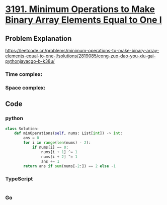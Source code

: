 # [3191. Minimum Operations to Make Binary Array Elements Equal to One I](https://leetcode.cn/problems/minimum-operations-to-make-binary-array-elements-equal-to-one-i/description/)

## Problem Explanation
https://leetcode.cn/problems/minimum-operations-to-make-binary-array-elements-equal-to-one-i/solutions/2819085/cong-zuo-dao-you-xiu-gai-pythonjavacgo-b-k38u/
### Time complex:

### Space complex:

## Code

### python
```python
class Solution:
    def minOperations(self, nums: List[int]) -> int:
        ans = 0
        for i in range(len(nums) - 2):
            if nums[i] == 0:
                nums[i + 1] ^= 1
                nums[i + 2] ^= 1
                ans += 1
        return ans if sum(nums[-2:]) == 2 else -1
```

### TypeScript
```TypeScript


```

### Go
```go
```